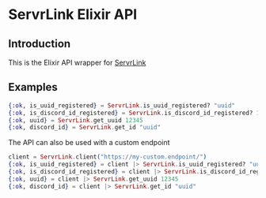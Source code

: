 # ServrLink Elixir API

## Introduction
This is the Elixir API wrapper for [ServrLink](https://servr.link/)

## Examples
```elixir
{:ok, is_uuid_registered} = ServrLink.is_uuid_registered? "uuid"
{:ok, is_discord_id_registered} = ServrLink.is_discord_id_registered? 12345
{:ok, uuid} = ServrLink.get_uuid 12345
{:ok, discord_id} = ServrLink.get_id "uuid"
```

The API can also be used with a custom endpoint
```elixir
client = ServrLink.client("https://my-custom.endpoint/")
{:ok, is_uuid_registered} = client |> ServrLink.is_uuid_registered? "uuid"
{:ok, is_discord_id_registered} = client |> ServrLink.is_discord_id_registered? 12345
{:ok, uuid} = client |> ServrLink.get_uuid 12345
{:ok, discord_id} = client |> ServrLink.get_id "uuid"
```
